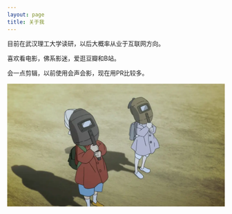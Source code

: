 ```yaml
---
layout: page
title: 关于我
---
```


目前在武汉理工大学读研，以后大概率从业于互联网方向。
<p>
喜欢看电影，佛系影迷，爱逛豆瓣和B站。
<p>
会一点剪辑，以前使用会声会影，现在用PR比较多。
<p>


![C.Y.Yin](https://github.com/Git-Y/git-y.github.io/raw/master/images/post/aboutme.png)

